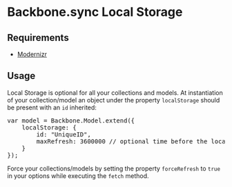 # Backbone.sync Local Storage

## Requirements
* [Modernizr](http://modernizr.com/)

## Usage

Local Storage is optional for all your collections and models. At instantiation of your collection/model an object under the property `localStorage` should be present with an `id` inherited:

<pre>
var model = Backbone.Model.extend({
    localStorage: {
        id: "UniqueID",
        maxRefresh: 3600000 // optional time before the local storage will be refreshed with new data
    }
});
</pre>

Force your collections/models by setting the property `forceRefresh` to `true` in your options while executing the `fetch` method.